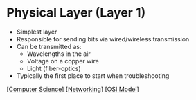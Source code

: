 # Physical Layer (Layer 1)

- Simplest layer
- Responsible for sending bits via wired/wireless transmission
- Can be transmitted as:
  - Wavelengths in the air
  - Voltage on a copper wire
  - Light (fiber-optics)
- Typically the first place to start when troubleshooting

[[Computer Science]] [[Networking]] [[OSI Model]]

[//begin]: # "Autogenerated link references for markdown compatibility"
[Computer Science]: computer-science "Computer Science"
[Networking]: networking "Networking"
[OSI Model]: osi-model "OSI Model"
[//end]: # "Autogenerated link references"
